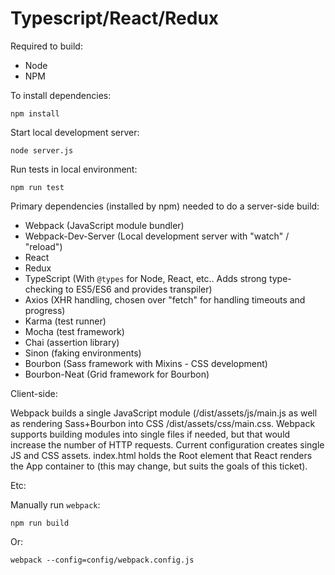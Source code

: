 # Typescript/React/Redux

Required to build:

* Node
* NPM

To install dependencies:

`npm install`

Start local development server:

`node server.js`

Run tests in local environment:

`npm run test`

Primary dependencies (installed by npm) needed to do a server-side build:

* Webpack (JavaScript module bundler)
* Webpack-Dev-Server (Local development server with "watch" / "reload")
* React
* Redux
* TypeScript (With `@types` for Node, React, etc.. Adds strong type-checking to ES5/ES6 and provides transpiler)
* Axios (XHR handling, chosen over "fetch" for handling timeouts and progress)
* Karma (test runner)
* Mocha (test framework)
* Chai (assertion library)
* Sinon (faking environments)
* Bourbon (Sass framework with Mixins - CSS development)
* Bourbon-Neat (Grid framework for Bourbon)

Client-side:

Webpack builds a single JavaScript module (/dist/assets/js/main.js as well as rendering Sass+Bourbon into CSS /dist/assets/css/main.css. Webpack supports building modules into single files if needed, but that would increase the number of HTTP requests. Current configuration creates single JS and CSS assets. index.html holds the Root element that React renders the App container to (this may change, but suits the goals of this ticket).

Etc:

Manually run `webpack`:

`npm run build`

Or:

`webpack --config=config/webpack.config.js`
